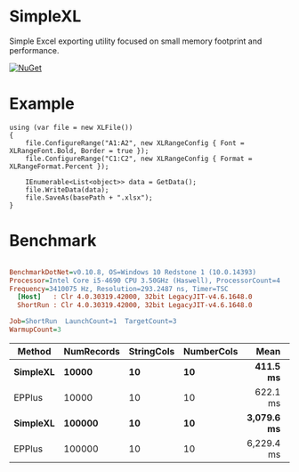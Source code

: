 
# SimpleXL 

Simple Excel exporting utility focused on small memory footprint and performance.

[![NuGet](https://img.shields.io/nuget/v/SimpleXL.svg)](https://www.nuget.org/packages/SimpleXL/)

# Example
```
using (var file = new XLFile())
{
    file.ConfigureRange("A1:A2", new XLRangeConfig { Font = XLRangeFont.Bold, Border = true });
    file.ConfigureRange("C1:C2", new XLRangeConfig { Format = XLRangeFormat.Percent });
    
    IEnumerable<List<object>> data = GetData();
    file.WriteData(data);
    file.SaveAs(basePath + ".xlsx");
}
```

# Benchmark
``` ini

BenchmarkDotNet=v0.10.8, OS=Windows 10 Redstone 1 (10.0.14393)
Processor=Intel Core i5-4690 CPU 3.50GHz (Haswell), ProcessorCount=4
Frequency=3410075 Hz, Resolution=293.2487 ns, Timer=TSC
  [Host]   : Clr 4.0.30319.42000, 32bit LegacyJIT-v4.6.1648.0
  ShortRun : Clr 4.0.30319.42000, 32bit LegacyJIT-v4.6.1648.0

Job=ShortRun  LaunchCount=1  TargetCount=3  
WarmupCount=3  

```
 |   Method | NumRecords | StringCols | NumberCols |       Mean |      Allocated |
 |--------- |----------- |----------------- |----------------- |-----------:|----------:|
 | **SimpleXL** |      **10000** |               **10** |               **10** |   **411.5 ms** |  **11.23 MB** |
 |   EPPlus |      10000 |               10 |               10 |   622.1 ms |   77.21 MB |
 | **SimpleXL** |     **100000** |               **10** |               **10** | **3,079.6 ms** |  **95.35 MB** |
 |   EPPlus |     100000 |               10 |               10 | 6,229.4 ms | 531.65 MB |
